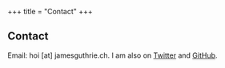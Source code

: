 +++
title = "Contact"
+++

## Contact

Email: hoi [at] jamesguthrie.ch. I am also on [Twitter](https://www.twitter.com/jamesmeguthrie) and [GitHub](https://www.github.com/JamesGuthrie).
